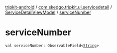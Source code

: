 [tripkit-android](../../index.md) / [com.skedgo.tripkit.ui.servicedetail](../index.md) / [ServiceDetailViewModel](index.md) / [serviceNumber](./service-number.md)

# serviceNumber

`val serviceNumber: ObservableField<`[`String`](https://kotlinlang.org/api/latest/jvm/stdlib/kotlin/-string/index.html)`>`